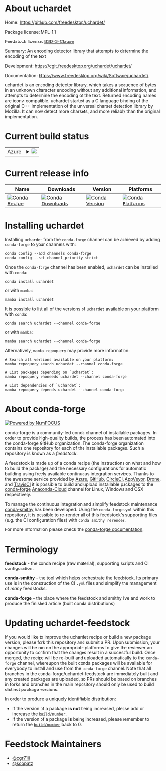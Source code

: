 About uchardet
==============

Home: https://github.com/freedesktop/uchardet/

Package license: MPL-1.1

Feedstock license: [BSD-3-Clause](https://github.com/conda-forge/uchardet-feedstock/blob/main/LICENSE.txt)

Summary: An encoding detector library that attempts to determine the encoding of the text

Development: https://cgit.freedesktop.org/uchardet/uchardet/

Documentation: https://www.freedesktop.org/wiki/Software/uchardet/

uchardet is an encoding detector library, which takes a sequence of bytes in an
unknown character encoding without any additional information, and attempts to
determine the encoding of the text. Returned encoding names are iconv-compatible.
uchardet started as a C language binding of the original C++ implementation of
the universal charset detection library by Mozilla. It can now detect more charsets,
and more reliably than the original implementation.


Current build status
====================


<table>
    
  <tr>
    <td>Azure</td>
    <td>
      <details>
        <summary>
          <a href="https://dev.azure.com/conda-forge/feedstock-builds/_build/latest?definitionId=6417&branchName=main">
            <img src="https://dev.azure.com/conda-forge/feedstock-builds/_apis/build/status/uchardet-feedstock?branchName=main">
          </a>
        </summary>
        <table>
          <thead><tr><th>Variant</th><th>Status</th></tr></thead>
          <tbody><tr>
              <td>linux_64</td>
              <td>
                <a href="https://dev.azure.com/conda-forge/feedstock-builds/_build/latest?definitionId=6417&branchName=main">
                  <img src="https://dev.azure.com/conda-forge/feedstock-builds/_apis/build/status/uchardet-feedstock?branchName=main&jobName=linux&configuration=linux_64_" alt="variant">
                </a>
              </td>
            </tr>
          </tbody>
        </table>
      </details>
    </td>
  </tr>
</table>

Current release info
====================

| Name | Downloads | Version | Platforms |
| --- | --- | --- | --- |
| [![Conda Recipe](https://img.shields.io/badge/recipe-uchardet-green.svg)](https://anaconda.org/conda-forge/uchardet) | [![Conda Downloads](https://img.shields.io/conda/dn/conda-forge/uchardet.svg)](https://anaconda.org/conda-forge/uchardet) | [![Conda Version](https://img.shields.io/conda/vn/conda-forge/uchardet.svg)](https://anaconda.org/conda-forge/uchardet) | [![Conda Platforms](https://img.shields.io/conda/pn/conda-forge/uchardet.svg)](https://anaconda.org/conda-forge/uchardet) |

Installing uchardet
===================

Installing `uchardet` from the `conda-forge` channel can be achieved by adding `conda-forge` to your channels with:

```
conda config --add channels conda-forge
conda config --set channel_priority strict
```

Once the `conda-forge` channel has been enabled, `uchardet` can be installed with `conda`:

```
conda install uchardet
```

or with `mamba`:

```
mamba install uchardet
```

It is possible to list all of the versions of `uchardet` available on your platform with `conda`:

```
conda search uchardet --channel conda-forge
```

or with `mamba`:

```
mamba search uchardet --channel conda-forge
```

Alternatively, `mamba repoquery` may provide more information:

```
# Search all versions available on your platform:
mamba repoquery search uchardet --channel conda-forge

# List packages depending on `uchardet`:
mamba repoquery whoneeds uchardet --channel conda-forge

# List dependencies of `uchardet`:
mamba repoquery depends uchardet --channel conda-forge
```


About conda-forge
=================

[![Powered by
NumFOCUS](https://img.shields.io/badge/powered%20by-NumFOCUS-orange.svg?style=flat&colorA=E1523D&colorB=007D8A)](https://numfocus.org)

conda-forge is a community-led conda channel of installable packages.
In order to provide high-quality builds, the process has been automated into the
conda-forge GitHub organization. The conda-forge organization contains one repository
for each of the installable packages. Such a repository is known as a *feedstock*.

A feedstock is made up of a conda recipe (the instructions on what and how to build
the package) and the necessary configurations for automatic building using freely
available continuous integration services. Thanks to the awesome service provided by
[Azure](https://azure.microsoft.com/en-us/services/devops/), [GitHub](https://github.com/),
[CircleCI](https://circleci.com/), [AppVeyor](https://www.appveyor.com/),
[Drone](https://cloud.drone.io/welcome), and [TravisCI](https://travis-ci.com/)
it is possible to build and upload installable packages to the
[conda-forge](https://anaconda.org/conda-forge) [Anaconda-Cloud](https://anaconda.org/)
channel for Linux, Windows and OSX respectively.

To manage the continuous integration and simplify feedstock maintenance
[conda-smithy](https://github.com/conda-forge/conda-smithy) has been developed.
Using the ``conda-forge.yml`` within this repository, it is possible to re-render all of
this feedstock's supporting files (e.g. the CI configuration files) with ``conda smithy rerender``.

For more information please check the [conda-forge documentation](https://conda-forge.org/docs/).

Terminology
===========

**feedstock** - the conda recipe (raw material), supporting scripts and CI configuration.

**conda-smithy** - the tool which helps orchestrate the feedstock.
                   Its primary use is in the construction of the CI ``.yml`` files
                   and simplify the management of *many* feedstocks.

**conda-forge** - the place where the feedstock and smithy live and work to
                  produce the finished article (built conda distributions)


Updating uchardet-feedstock
===========================

If you would like to improve the uchardet recipe or build a new
package version, please fork this repository and submit a PR. Upon submission,
your changes will be run on the appropriate platforms to give the reviewer an
opportunity to confirm that the changes result in a successful build. Once
merged, the recipe will be re-built and uploaded automatically to the
`conda-forge` channel, whereupon the built conda packages will be available for
everybody to install and use from the `conda-forge` channel.
Note that all branches in the conda-forge/uchardet-feedstock are
immediately built and any created packages are uploaded, so PRs should be based
on branches in forks and branches in the main repository should only be used to
build distinct package versions.

In order to produce a uniquely identifiable distribution:
 * If the version of a package **is not** being increased, please add or increase
   the [``build/number``](https://docs.conda.io/projects/conda-build/en/latest/resources/define-metadata.html#build-number-and-string).
 * If the version of a package **is** being increased, please remember to return
   the [``build/number``](https://docs.conda.io/projects/conda-build/en/latest/resources/define-metadata.html#build-number-and-string)
   back to 0.

Feedstock Maintainers
=====================

* [@cgr71ii](https://github.com/cgr71ii/)
* [@scopatz](https://github.com/scopatz/)

